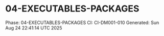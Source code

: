 # 04-EXECUTABLES-PACKAGES
Phase: 04-EXECUTABLES-PACKAGES
CI: CI-DM001-010
Generated: Sun Aug 24 22:41:14 UTC 2025
